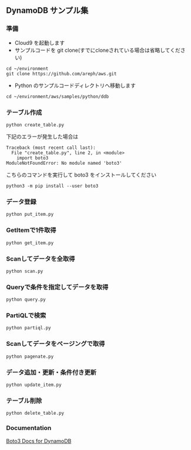 ## DynamoDB サンプル集

### 準備

- Cloud9 を起動します
- サンプルコードを git clone(すでにcloneされている場合は省略してください)

```shell
cd ~/environment
git clone https://github.com/areph/aws.git
```

- Python のサンプルコードディレクトリへ移動します

```shell
cd ~/environment/aws/samples/python/ddb
```

### テーブル作成

```shell
python create_table.py
```

下記のエラーが発生した場合は

```
Traceback (most recent call last):
  File "create_table.py", line 2, in <module>
    import boto3
ModuleNotFoundError: No module named 'boto3'
```

こちらのコマンドを実行して boto3 をインストールしてください

```shell
python3 -m pip install --user boto3
```

### データ登録

```shell
python put_item.py
```

### GetItemで1件取得

```shell
python get_item.py
```

### Scanしてデータを全取得

```shell
python scan.py
```

### Queryで条件を指定してデータを取得

```shell
python query.py
```

### PartiQLで検索

```shell
python partiql.py 
```

### Scanしてデータをページングで取得

```shell
python pagenate.py
```

### データ追加・更新・条件付き更新

```shell
python update_item.py
```


### テーブル削除

```shell
python delete_table.py
```

### Documentation

[Boto3 Docs for DynamoDB](https://boto3.amazonaws.com/v1/documentation/api/latest/guide/dynamodb.html)